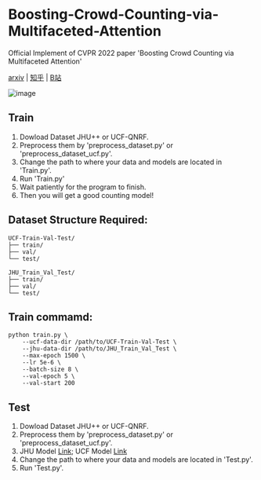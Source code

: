 # Boosting-Crowd-Counting-via-Multifaceted-Attention
Official Implement of CVPR 2022 paper 'Boosting Crowd Counting via Multifaceted Attention'

[arxiv](https://arxiv.org/pdf/2203.02636.pdf) | [知乎](https://zhuanlan.zhihu.com/p/478023612) | [B站](https://www.bilibili.com/video/BV13Y411u7r5?share_source=copy_web)

![image](structure.png)

## Train
1. Dowload Dataset JHU++ or UCF-QNRF.
2. Preprocess them by 'preprocess_dataset.py' or 'preprocess_dataset_ucf.py'.
3. Change the path to where your data and models are located in 'Train.py'.
4. Run 'Train.py'
5. Wait patiently for the program to finish.
6. Then you will get a good counting model!

## Dataset Structure Required:
```
UCF-Train-Val-Test/
├── train/
├── val/
└── test/

JHU_Train_Val_Test/
├── train/
├── val/
└── test/
```
## Train commamd:
``` 
python train.py \
    --ucf-data-dir /path/to/UCF-Train-Val-Test \
    --jhu-data-dir /path/to/JHU_Train_Val_Test \
    --max-epoch 1500 \
    --lr 5e-6 \
    --batch-size 8 \
    --val-epoch 5 \
    --val-start 200
```
## Test
1. Dowload Dataset JHU++ or UCF-QNRF.
2. Preprocess them by 'preprocess_dataset.py' or 'preprocess_dataset_ucf.py'.
3. JHU Model [Link](https://drive.google.com/file/d/14piGsWRFy9BSXI1Jv9zRxypDxpOHbwCY/view?usp=sharing); UCF Model [Link](https://drive.google.com/file/d/1Y2WU0kIlZq3x28JZskvGx1cuZt0KQkXF/view?usp=sharing)
4. Change the path to where your data and models are located in 'Test.py'.
5. Run 'Test.py'.


